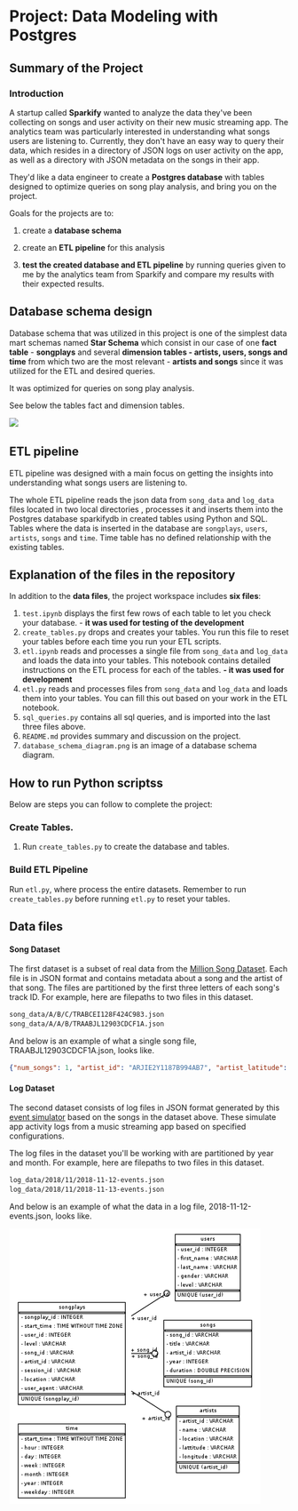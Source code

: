 # Project: Data Modeling with Postgres



## Summary of the Project

### Introduction

A startup called **Sparkify** wanted to analyze the data they've been collecting on songs and user activity on their new music streaming app. The analytics team was particularly interested in understanding what songs users are listening to. Currently, they don't have an easy way to query their data, which resides in a directory of JSON logs on user activity on the app, as well as a directory with JSON metadata on the songs in their app.

They'd like a data engineer to create a **Postgres database** with tables designed to optimize queries on song play analysis, and bring you on the project. 

Goals for the projects are to:

1. create a **database schema**  

2. create an **ETL pipeline** for this analysis

3. **test the created database and ETL pipeline** by running queries given to me by the analytics team from Sparkify and compare my results with their expected results.

   

## Database schema design 

Database schema that was utilized in this project is one of the simplest data mart schemas named **Star Schema** which consist in our case of one **fact table** - **songplays** and several **dimension tables - artists, users, songs and time** from which two are the most relevant - **artists and songs** since it was utilized for the ETL and desired queries.

It was optimized for queries on song play analysis.

See below the tables fact and dimension tables.

![](C:\Users\Bruker\Nanodegrees\DEND\DataModelling\_1stProject_postgres\2ndsubmission\database_schema_diagram.png)



## ETL pipeline

ETL pipeline was designed with a main focus on getting the insights into understanding what songs users are listening to. 

The whole ETL pipeline reads the json data from `song_data` and `log_data` files located in two local directories , processes it  and  inserts them into the Postgres database sparkifydb in created tables using Python and SQL. Tables where the data is inserted in the database are `songplays`, `users`, `artists`, `songs` and `time`.  Time table has no defined relationship with the existing tables.


## Explanation of the files in the repository

In addition to the **data files**, the project workspace includes **six files**:

1. `test.ipynb` displays the first few rows of each table to let you check your database. - **it was used for testing of the development**
2. `create_tables.py` drops and creates your tables. You run this file to reset your tables before each time you run your ETL scripts.
3. `etl.ipynb` reads and processes a single file from `song_data` and `log_data` and loads the data into your tables. This notebook contains detailed instructions on the ETL process for each of the tables. **- it was used for development**
4. `etl.py` reads and processes files from `song_data` and `log_data` and loads them into your tables. You can fill this out based on your work in the ETL notebook.
5. `sql_queries.py` contains all sql queries, and is imported into the last three files above.
6. `README.md` provides summary and discussion on the project.
7. `database_schema_diagram.png` is an image of a database schema diagram.



## How to run Python scriptss

Below are steps you can follow to complete the project:

### Create Tables.

1. Run `create_tables.py` to create the database and tables.

### Build ETL Pipeline

Run `etl.py`, where process the entire datasets. Remember to run `create_tables.py` before running `etl.py` to reset your tables. 



## Data files

#### Song Dataset

The first dataset is a subset of real data from the [Million Song Dataset](https://labrosa.ee.columbia.edu/millionsong/). Each file is in JSON format and contains metadata about a song and the artist of that song. The files are partitioned by the first three letters of each song's track ID. For example, here are filepaths to two files in this dataset.

```txt
song_data/A/B/C/TRABCEI128F424C983.json
song_data/A/A/B/TRAABJL12903CDCF1A.json
```

And below is an example of what a single song file, TRAABJL12903CDCF1A.json, looks like.

```json
{"num_songs": 1, "artist_id": "ARJIE2Y1187B994AB7", "artist_latitude": null, "artist_longitude": null, "artist_location": "", "artist_name": "Line Renaud", "song_id": "SOUPIRU12A6D4FA1E1", "title": "Der Kleine Dompfaff", "duration": 152.92036, "year": 0}
```

#### Log Dataset

The second dataset consists of log files in JSON format generated by this [event simulator](https://github.com/Interana/eventsim) based on the songs in the dataset above. These simulate app activity logs from a music streaming app based on specified configurations.

The log files in the dataset you'll be working with are partitioned by year and month. For example, here are filepaths to two files in this dataset.

```txt
log_data/2018/11/2018-11-12-events.json
log_data/2018/11/2018-11-13-events.json
```

And below is an example of what the data in a log file, 2018-11-12-events.json, looks like.



![img](https://raw.githubusercontent.com/baky0905/data-modeling-with-postgres/master/imgs/database_schema_diagram.png)
